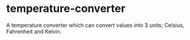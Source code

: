 # temperature-converter
A temperature converter which can convert values into 3 units; Celsius, Fahrenheit and Kelvin.
